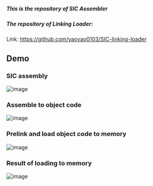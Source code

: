##### This is the repository of SIC Assembler
##### The repository of Linking Loader:
Link: https://github.com/yaoyao0103/SIC-linking-loader

## Demo
### SIC assembly
![image](https://github.com/yaoyao0103/SIC-assembler/assets/76504560/63cc5080-1e02-402b-bfcf-108db690e205)

### Assemble to object code
![image](https://github.com/yaoyao0103/SIC-assembler/assets/76504560/e37fd243-015e-4ab6-a232-350fe410ea9c)

### Prelink and load object code to memory 
![image](https://github.com/yaoyao0103/SIC-assembler/assets/76504560/026e1715-46e1-4d98-b549-4b6ecc534b44)

### Result of loading to memory
![image](https://github.com/yaoyao0103/SIC-assembler/assets/76504560/0bfa936f-3130-49d3-be75-fea177b45c95)

